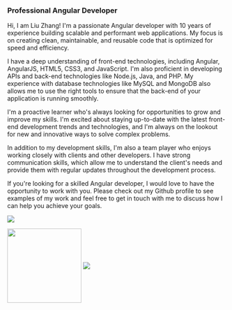 ### Professional Angular Developer

Hi, I am Liu Zhang!
I'm a passionate Angular developer with 10 years of experience building scalable and performant web applications. My focus is on creating clean, maintainable, and reusable code that is optimized for speed and efficiency. 
 
I have a deep understanding of front-end technologies, including Angular, AngularJS, HTML5, CSS3, and JavaScript. I'm also proficient in developing APIs and back-end technologies like Node.js, Java, and PHP. My experience with database technologies like MySQL and MongoDB also allows me to use the right tools to ensure that the back-end of your application is running smoothly. 
 
I'm a proactive learner who's always looking for opportunities to grow and improve my skills. I'm excited about staying up-to-date with the latest front-end development trends and technologies, and I'm always on the lookout for new and innovative ways to solve complex problems. 
 
In addition to my development skills, I'm also a team player who enjoys working closely with clients and other developers. I have strong communication skills, which allow me to understand the client's needs and provide them with regular updates throughout the development process. 
 
If you're looking for a skilled Angular developer, I would love to have the opportunity to work with you. Please check out my Github profile to see examples of my work and feel free to get in touch with me to discuss how I can help you achieve your goals.

<img src="https://github-readme-streak-stats.herokuapp.com/?user=webcat12345"></img>
<div>
    <img align="center" height="170" src="https://github-readme-stats-sigma-five.vercel.app/api/top-langs/?username=lucky-bruce&layout=compact&langs_count=16&theme=dracula"/>
    <img align="center" src="https://github-readme-stats-sigma-five.vercel.app/api?username=lucky-bruce&show_icons=true&theme=dracula&include_all_commits=true&count_private=true&hide=issues"/>
</div>
